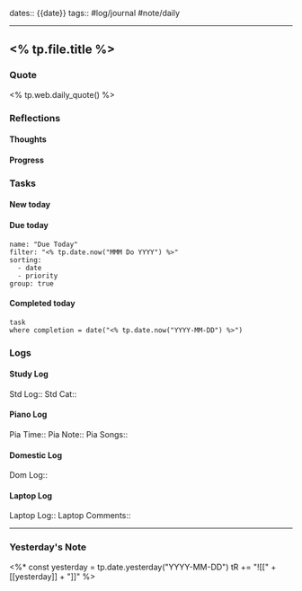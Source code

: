dates:: {{date}}
tags:: #log/journal #note/daily 

---
## <% tp.file.title %>

### Quote

<% tp.web.daily_quote() %>


### Reflections

#### Thoughts

#### Progress

### Tasks

#### New today

#### Due today

```todoist
name: "Due Today"
filter: "<% tp.date.now("MMM Do YYYY") %>"
sorting: 
  - date
  - priority
group: true
```

#### Completed today

```dataview
task
where completion = date("<% tp.date.now("YYYY-MM-DD") %>")
```


### Logs

#### Study Log
Std Log:: 
Std Cat:: 

#### Piano Log

Pia Time:: 
Pia Note:: 
Pia Songs:: 

#### Domestic Log

Dom Log:: 

#### Laptop Log

Laptop Log:: 
Laptop Comments::


---
### Yesterday's Note

<%*
const yesterday = tp.date.yesterday("YYYY-MM-DD")
tR += "![[" + [[yesterday]] + "]]"
%>


